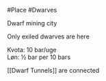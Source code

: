 #Place 
#Dwarves 

Dwarf mining city

Only exiled dwarves are here

Kvota: 10 bar/uge  
Løn: ½ bar per 10 bars

[[Dwarf Tunnels]] are connected
